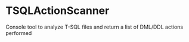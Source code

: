 # TSQLActionScanner
Console tool to analyze T-SQL files and return a list of DML/DDL actions performed
